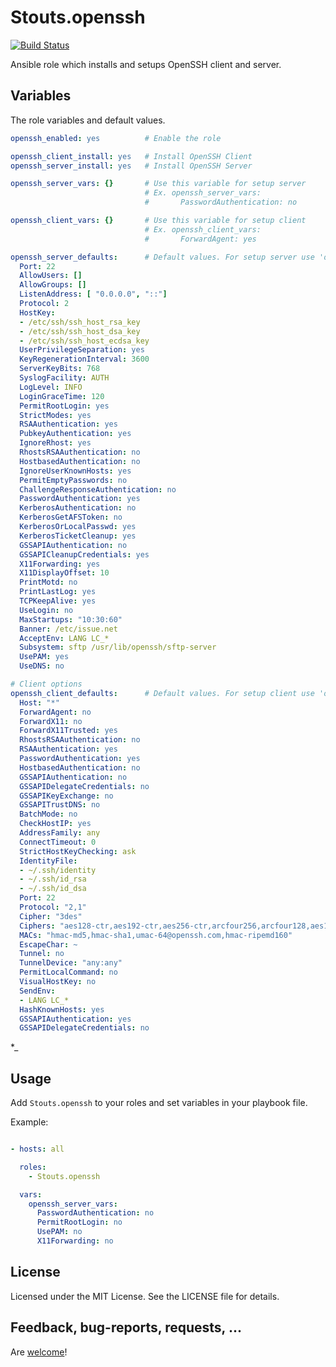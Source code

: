 Stouts.openssh
=============

[![Build Status](https://travis-ci.org/Stouts/Stouts.openssh.png)](https://travis-ci.org/Stouts/Stouts.openssh)

Ansible role which installs and setups OpenSSH client and server.


## Variables

The role variables and default values.

```yaml
openssh_enabled: yes          # Enable the role

openssh_client_install: yes   # Install OpenSSH Client
openssh_server_install: yes   # Install OpenSSH Server

openssh_server_vars: {}       # Use this variable for setup server
                              # Ex. openssh_server_vars:
                              #       PasswordAuthentication: no

openssh_client_vars: {}       # Use this variable for setup client
                              # Ex. openssh_client_vars:
                              #       ForwardAgent: yes

openssh_server_defaults:      # Default values. For setup server use 'openssh_server_vars' variable above
  Port: 22
  AllowUsers: []
  AllowGroups: []
  ListenAddress: [ "0.0.0.0", "::"]
  Protocol: 2
  HostKey:
  - /etc/ssh/ssh_host_rsa_key
  - /etc/ssh/ssh_host_dsa_key
  - /etc/ssh/ssh_host_ecdsa_key
  UserPrivilegeSeparation: yes
  KeyRegenerationInterval: 3600
  ServerKeyBits: 768
  SyslogFacility: AUTH
  LogLevel: INFO
  LoginGraceTime: 120
  PermitRootLogin: yes
  StrictModes: yes
  RSAAuthentication: yes
  PubkeyAuthentication: yes
  IgnoreRhost: yes
  RhostsRSAAuthentication: no
  HostbasedAuthentication: no
  IgnoreUserKnownHosts: yes
  PermitEmptyPasswords: no
  ChallengeResponseAuthentication: no
  PasswordAuthentication: yes
  KerberosAuthentication: no
  KerberosGetAFSToken: no
  KerberosOrLocalPasswd: yes
  KerberosTicketCleanup: yes
  GSSAPIAuthentication: no
  GSSAPICleanupCredentials: yes
  X11Forwarding: yes
  X11DisplayOffset: 10
  PrintMotd: no
  PrintLastLog: yes
  TCPKeepAlive: yes
  UseLogin: no
  MaxStartups: "10:30:60"
  Banner: /etc/issue.net
  AcceptEnv: LANG LC_*
  Subsystem: sftp /usr/lib/openssh/sftp-server
  UsePAM: yes
  UseDNS: no

# Client options
openssh_client_defaults:      # Default values. For setup client use 'openssh_client_vars' variable above
  Host: "*"
  ForwardAgent: no
  ForwardX11: no
  ForwardX11Trusted: yes
  RhostsRSAAuthentication: no
  RSAAuthentication: yes
  PasswordAuthentication: yes
  HostbasedAuthentication: no
  GSSAPIAuthentication: no
  GSSAPIDelegateCredentials: no
  GSSAPIKeyExchange: no
  GSSAPITrustDNS: no
  BatchMode: no
  CheckHostIP: yes
  AddressFamily: any
  ConnectTimeout: 0
  StrictHostKeyChecking: ask
  IdentityFile:
  - ~/.ssh/identity
  - ~/.ssh/id_rsa
  - ~/.ssh/id_dsa
  Port: 22
  Protocol: "2,1"
  Cipher: "3des"
  Ciphers: "aes128-ctr,aes192-ctr,aes256-ctr,arcfour256,arcfour128,aes128-cbc,3des-cbc"
  MACs: "hmac-md5,hmac-sha1,umac-64@openssh.com,hmac-ripemd160"
  EscapeChar: ~
  Tunnel: no
  TunnelDevice: "any:any"
  PermitLocalCommand: no
  VisualHostKey: no
  SendEnv:
  - LANG LC_*
  HashKnownHosts: yes
  GSSAPIAuthentication: yes
  GSSAPIDelegateCredentials: no
```
*_

## Usage

Add `Stouts.openssh` to your roles and set variables in your playbook file.

Example:

```yaml

- hosts: all

  roles:
    - Stouts.openssh

  vars:
    openssh_server_vars:
      PasswordAuthentication: no
      PermitRootLogin: no
      UsePAM: no
      X11Forwarding: no

```

## License

Licensed under the MIT License. See the LICENSE file for details.

## Feedback, bug-reports, requests, ...

Are [welcome](https://github.com/Stouts/Stouts.openssh/issues)!

